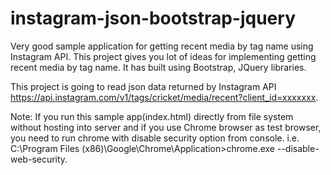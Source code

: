 instagram-json-bootstrap-jquery
===============================

Very good sample application for getting recent media by tag name using Instagram API. This project gives you lot of ideas for implementing getting recent media by tag name. It has built using Bootstrap, JQuery libraries. 

This project is going to read json data returned by Instagram API https://api.instagram.com/v1/tags/cricket/media/recent?client_id=xxxxxxx.

Note: If you run this sample app(index.html) directly from file system without hosting into server and if you use Chrome browser as test browser, you need to run chrome with disable security option from console. 
i.e. C:\Program Files (x86)\Google\Chrome\Application>chrome.exe --disable-web-security.

